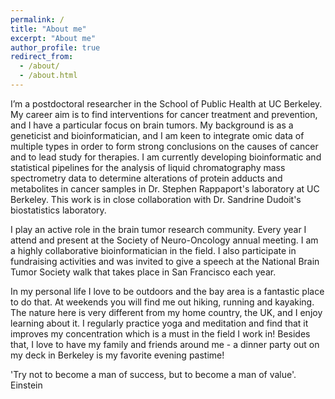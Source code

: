 ```yaml
---
permalink: /
title: "About me"
excerpt: "About me"
author_profile: true
redirect_from: 
  - /about/
  - /about.html
---
```


I’m a postdoctoral researcher in the School of Public Health at UC Berkeley. My career aim is to find interventions for cancer treatment and prevention, and I have a particular focus on brain tumors. My background is as a geneticist and bioinformatician, and I am keen to integrate omic data of multiple types in order to form strong conclusions on the causes of cancer and to lead study for therapies. I am currently developing bioinformatic and statistical pipelines for the analysis of liquid chromatography mass spectrometry data to determine alterations of protein adducts and metabolites in cancer samples in Dr. Stephen Rappaport's laboratory at UC Berkeley. This work is in close collaboration with Dr. Sandrine Dudoit's biostatistics laboratory.

I play an active role in the brain tumor research community. Every year I attend and present at the Society of Neuro-Oncology annual meeting. I am a highly collaborative bioinformatician in the field. I also participate in fundraising activities and was invited to give a speech at the National Brain Tumor Society walk that takes place in San Francisco each year. 

In my personal life I love to be outdoors and the bay area is a fantastic place to do that. At weekends you will find me out hiking, running and kayaking. The nature here is very different from my home country, the UK, and I enjoy learning about it. I regularly practice yoga and meditation and find that it improves my concentration which is a must in the field I work in! Besides that, I love to have my family and friends around me - a dinner party out on my deck in Berkeley is my favorite evening pastime!

'Try not to become a man of success, but to become a man of value'. Einstein
